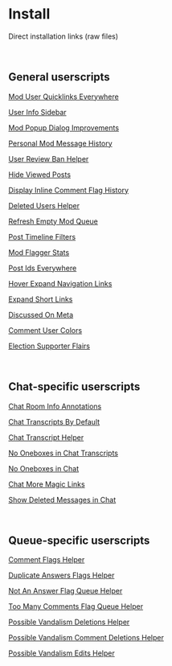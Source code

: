 # Install

Direct installation links (raw files)


<br>

## General userscripts

[Mod User Quicklinks Everywhere](https://github.com/samliew/SO-mod-userscripts/raw/master/ModUserQuicklinksEverywhere.user.js)

[User Info Sidebar](https://github.com/samliew/SO-mod-userscripts/raw/master/UserInfoSidebar.user.js)

[Mod Popup Dialog Improvements](https://github.com/samliew/SO-mod-userscripts/raw/master/ModPopupDialogImprovements.user.js)

[Personal Mod Message History](https://github.com/samliew/SO-mod-userscripts/raw/master/PersonalModMessageHistory.user.js)

[User Review Ban Helper](https://github.com/samliew/SO-mod-userscripts/raw/master/UserReviewBanHelper.user.js)

[Hide Viewed Posts](https://github.com/samliew/SO-mod-userscripts/raw/master/HideViewedPosts.user.js)

[Display Inline Comment Flag History](https://github.com/samliew/SO-mod-userscripts/raw/master/DisplayInlineCommentFlagHistory.user.js)

[Deleted Users Helper](https://github.com/samliew/SO-mod-userscripts/raw/master/DeletedUsersHelper.user.js)

[Refresh Empty Mod Queue](https://github.com/samliew/SO-mod-userscripts/raw/master/RefreshEmptyModQueue.user.js)

[Post Timeline Filters](https://github.com/samliew/SO-mod-userscripts/raw/master/PostTimelineFilters.user.js)

[Mod Flagger Stats](https://github.com/samliew/SO-mod-userscripts/raw/master/ModFlaggerStats.user.js)

[Post Ids Everywhere](https://github.com/samliew/SO-mod-userscripts/raw/master/PostIdsEverywhere.user.js)

[Hover Expand Navigation Links](https://github.com/samliew/SO-mod-userscripts/raw/master/HoverExpandNavigationLinks.user.js)

[Expand Short Links](https://github.com/samliew/SO-mod-userscripts/raw/master/ExpandShortLinks.user.js)

[Discussed On Meta](https://github.com/samliew/SO-mod-userscripts/raw/master/DiscussedOnMeta.user.js)

[Comment User Colors](https://github.com/samliew/SO-mod-userscripts/raw/master/CommentUserColours.user.js)

[Election Supporter Flairs](https://github.com/samliew/SO-mod-userscripts/raw/master/ElectionSupporterFlairs.user.js)


<br>

## Chat-specific userscripts

[Chat Room Info Annotations](https://github.com/samliew/SO-mod-userscripts/raw/master/ChatRoomInfoAnnotations.user.js)

[Chat Transcripts By Default](https://github.com/samliew/SO-mod-userscripts/raw/master/ChatTranscriptsByDefault.user.js)

[Chat Transcript Helper](https://github.com/samliew/SO-mod-userscripts/raw/master/ChatTranscriptHelper.user.js)

[No Oneboxes in Chat Transcripts](https://github.com/samliew/SO-mod-userscripts/raw/master/NoOneboxesInChatTranscripts.user.js)

[No Oneboxes in Chat](https://github.com/samliew/SO-mod-userscripts/raw/master/NoOneboxesInChat.user.js)

[Chat More Magic Links](https://github.com/samliew/SO-mod-userscripts/raw/master/ChatMoreMagicLinks.user.js)

[Show Deleted Messages in Chat](https://github.com/samliew/SO-mod-userscripts/raw/master/ShowDeletedMessagesInChat.user.js)


<br>

## Queue-specific userscripts

[Comment Flags Helper](https://github.com/samliew/SO-mod-userscripts/raw/master/CommentFlagsHelper.user.js)

[Duplicate Answers Flags Helper](https://github.com/samliew/SO-mod-userscripts/raw/master/DuplicateAnswersFlagsHelper.user.js)

[Not An Answer Flag Queue Helper](https://github.com/samliew/SO-mod-userscripts/raw/master/NotAnAnswerFlagQueueHelper.user.js)

[Too Many Comments Flag Queue Helper](https://github.com/samliew/SO-mod-userscripts/raw/master/TooManyCommentsFlagQueueHelper.user.js)

[Possible Vandalism Deletions Helper](https://github.com/samliew/SO-mod-userscripts/raw/master/PossibleVandalismDeletionsHelper.user.js)

[Possible Vandalism Comment Deletions Helper](https://github.com/samliew/SO-mod-userscripts/raw/master/PossibleVandalismCommentDeletionsHelper.user.js)

[Possible Vandalism Edits Helper](https://github.com/samliew/SO-mod-userscripts/raw/master/PossibleVandalismEditsHelper.user.js)
